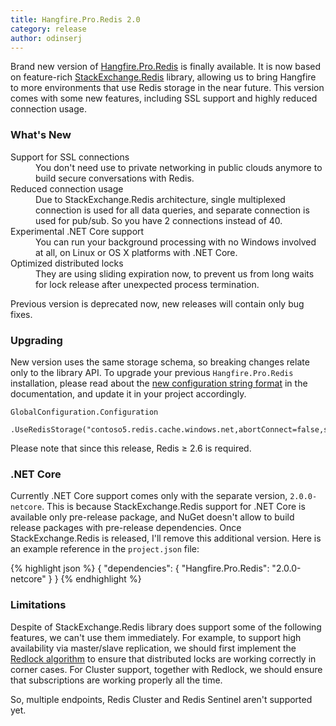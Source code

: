 ```yaml
---
title: Hangfire.Pro.Redis 2.0
category: release
author: odinserj
---
```


Brand new version of [Hangfire.Pro.Redis](http://nuget.hangfire.io/feeds/hangfire-pro/Hangfire.Pro.Redis/2.0.0) is finally available. It is now based on feature-rich [StackExchange.Redis](https://github.com/StackExchange/StackExchange.Redis) library, allowing us to bring Hangfire to more environments that use Redis storage in the near future. This version comes with some new features, including SSL support and highly reduced connection usage.

### What's New

<dl>
    <dt>Support for SSL connections</dt>
    <dd style="margin-left: 40px;">You don't need use to private networking in public clouds anymore to build secure conversations with Redis.</dd>
    <dt>Reduced connection usage</dt>
    <dd style="margin-left: 40px;">Due to StackExchange.Redis architecture, single multiplexed connection is used for all data queries, and separate connection is used for pub/sub. So you have 2 connections instead of 40.</dd>
    <dt>Experimental .NET Core support</dt>
    <dd style="margin-left: 40px;">You can run your background processing with no Windows involved at all, on Linux or OS X platforms with .NET Core.</dd>
    <dt>Optimized distributed locks</dt>
    <dd style="margin-left: 40px;">They are using sliding expiration now, to prevent us from long waits for lock release after unexpected process termination.</dd>
</dl> 

Previous version is deprecated now, new releases will contain only bug fixes.

### Upgrading

New version uses the same storage schema, so breaking changes relate only to the library API. To upgrade your previous `Hangfire.Pro.Redis` installation, please read about the [new configuration string format](http://docs.hangfire.io/en/latest/configuration/using-redis.html#hangfire-pro-redis-2-x) in the documentation, and update it in your project accordingly.

<pre><code><span class="type">GlobalConfiguration</span>.Configuration
    .UseRedisStorage(<span class="string">"contoso5.redis.cache.windows.net,abortConnect=false,ssl=true,password=..."</span>);</code></pre>

Please note that since this release, Redis &ge; 2.6 is required.

### .NET Core

Currently .NET Core support comes only with the separate version, `2.0.0-netcore`. This is because StackExchange.Redis support for .NET Core is available only pre-release package, and NuGet doesn't allow to build release packages with pre-release dependencies. Once StackExchange.Redis is released, I'll remove this additional version. Here is an example reference in the `project.json` file:

{% highlight json %}
{
    "dependencies": {
        "Hangfire.Pro.Redis": "2.0.0-netcore"
    }
}
{% endhighlight %}

### Limitations

Despite of StackExchange.Redis library does support some of the following features, we can't use them immediately. For example, to support high availability via master/slave replication, we should first implement the [Redlock algorithm](http://redis.io/topics/distlock) to ensure that distributed locks are working correctly in corner cases. For Cluster support, together with Redlock, we should ensure that subscriptions are working properly all the time.

So, multiple endpoints, Redis Cluster and Redis Sentinel aren't supported yet.